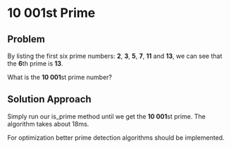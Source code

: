 # 10 001st Prime

## Problem

By listing the first six prime numbers: 
**2**, **3**, **5**, **7**, **11** and **13**, we can see that the **6**th prime is **13**.

What is the **10 001**st prime number?

## Solution Approach

Simply run our is_prime method until we get the **10 001**st prime. 
The algorithm takes about 18ms. 

For optimization better prime detection algorithms should be implemented.